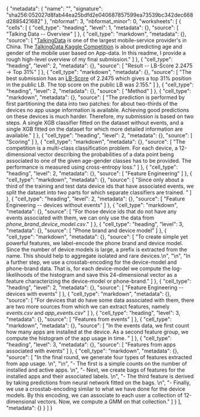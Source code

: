 {
 "metadata": {
  "name": "",
  "signature": "sha256:052027d8fab44ea25bdfd2e040687857599ea73539bc342dec668d2885421682"
 },
 "nbformat": 3,
 "nbformat_minor": 0,
 "worksheets": [
  {
   "cells": [
    {
     "cell_type": "heading",
     "level": 1,
     "metadata": {},
     "source": [
      "Talking Data -- Overview"
     ]
    },
    {
     "cell_type": "markdown",
     "metadata": {},
     "source": [
      "[TalkingData](https://www.talkingdata.com/) is one of the largest mobile-service provider's in China. The [TalkingData Kaggle Competition](https://www.kaggle.com/c/talkingdata-mobile-user-demographics) is about predicting age and gender of the mobile user based on App-data. In this readme, I provide a rough high-level overview of my final submission."
     ]
    },
    {
     "cell_type": "heading",
     "level": 2,
     "metadata": {},
     "source": [
      "Result -- LB-Score 2.2475 -> Top 31%"
     ]
    },
    {
     "cell_type": "markdown",
     "metadata": {},
     "source": [
      "The best submission has an [LB-Score](https://www.kaggle.com/c/talkingdata-mobile-user-demographics/leaderboard) of 2.2475 which gives a top 31% position in the public LB. The top score on the public LB was 2.155."
     ]
    },
    {
     "cell_type": "heading",
     "level": 2,
     "metadata": {},
     "source": [
      "Method"
     ]
    },
    {
     "cell_type": "markdown",
     "metadata": {},
     "source": [
      "The prediction is performed by first partitioning the data into two patches: for about two-thirds of the devices no app usage information is available. Achieving good predictions on these devices is much harder. Therefore, my submission is based on two steps. A single XGB classifier fitted on the dataset without events, and a single XGB fitted on the dataset for which more detailed information are available."
     ]
    },
    {
     "cell_type": "heading",
     "level": 2,
     "metadata": {},
     "source": [
      "Scoring"
     ]
    },
    {
     "cell_type": "markdown",
     "metadata": {},
     "source": [
      "The competition is a multi-class classification problem. For each device, a 12-dimensional vector describing the probabilities of a data point being associated to one of the given age-gender classes has to be provided. The performance is measured using cross-entropy loss."
     ]
    },
    {
     "cell_type": "heading",
     "level": 2,
     "metadata": {},
     "source": [
      "Feature Engineering"
     ]
    },
    {
     "cell_type": "markdown",
     "metadata": {},
     "source": [
      "Since only about a third of the training and test data device ids that have associated events,  we split the dataset into two parts for which separate classifiers are trained. "
     ]
    },
    {
     "cell_type": "heading",
     "level": 2,
     "metadata": {},
     "source": [
      "Feature Engineering -- devices without events"
     ]
    },
    {
     "cell_type": "markdown",
     "metadata": {},
     "source": [
      "For those device ids that do not have any events associated with them, we can only use the data from *phone_brand_device_model.csv*."
     ]
    },
    {
     "cell_type": "heading",
     "level": 3,
     "metadata": {},
     "source": [
      "Phone brand and device model"
     ]
    },
    {
     "cell_type": "markdown",
     "metadata": {},
     "source": [
      "To create simple yet powerful features, we label-encode the phone brand and device model. Since the number of device models is large, a prefix is extracted from the name. This should help to aggregate isolated and rare devices.\n",
      "\n",
      "In a further step, we use a crosstab-encoding for the device-model and phone-brand data. That is, for each device-model we compute the log-likelihoods of the histogram and save this 24-dimensional vector as a feature characterizing the device-model or phone-brand."
     ]
    },
    {
     "cell_type": "heading",
     "level": 2,
     "metadata": {},
     "source": [
      "Feature Engineering -- devices with events"
     ]
    },
    {
     "cell_type": "markdown",
     "metadata": {},
     "source": [
      "For devices that do have some data associated with them, there are two more sources from which we can extract features, namely *events.csv* and *app_events.csv*"
     ]
    },
    {
     "cell_type": "heading",
     "level": 3,
     "metadata": {},
     "source": [
      "Features from events"
     ]
    },
    {
     "cell_type": "markdown",
     "metadata": {},
     "source": [
      "In the events data, we first count how many apps are installed at the device. As a second feature group, we compute the histogram of the app usage in time. "
     ]
    },
    {
     "cell_type": "heading",
     "level": 3,
     "metadata": {},
     "source": [
      "Features from apps associated with events"
     ]
    },
    {
     "cell_type": "markdown",
     "metadata": {},
     "source": [
      "In the final round, we generate four types of features extracted from app usage. \n",
      "\n",
      "- The first is a simple counts on the number of installed and active apps. \n",
      "- Next, we create bags of features for the installed apps and their associated labels. \n",
      "- The third feature is derived  by taking predictions from neural network fitted on the bags. \n",
      "- Finally, we use a crosstab-encoding similar to what we have done for the device models. By this encoding, we can associate to each user a collection of 12-dimensional vectors. Now, we compute a GMM on that collection."
     ]
    }
   ],
   "metadata": {}
  }
 ]
}
